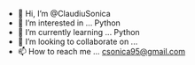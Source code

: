 - 👋 Hi, I’m @ClaudiuSonica
- 👀 I’m interested in ... Python
- 🌱 I’m currently learning ... Python
- 💞️ I’m looking to collaborate on ...
- 📫 How to reach me ... csonica95@gmail.com

<!---
ClaudiuSonica/ClaudiuSonica is a ✨ special ✨ repository because its `README.md` (this file) appears on your GitHub profile.
You can click the Preview link to take a look at your changes.
--->
